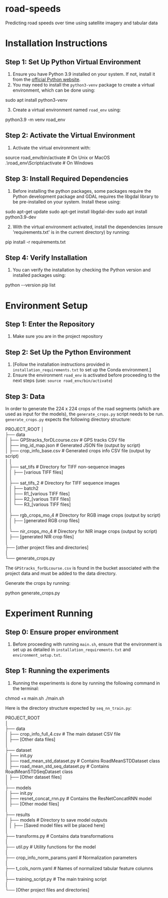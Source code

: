 # road-speeds
Predicting road speeds over time using satellite imagery and tabular data

# Installation Instructions

## Step 1: Set Up Python Virtual Environment
1. Ensure you have Python 3.9 installed on your system. If not, install it from the [official Python website](https://www.python.org/).
2. You may need to install the `python3-venv` package to create a virtual environment, which can be done using:

sudo apt install python3-venv

3. Create a virtual environment named `road_env` using:

python3.9 -m venv road_env


## Step 2: Activate the Virtual Environment
1. Activate the virtual environment with:

source road_env/bin/activate # On Unix or MacOS
.\road_env\Scripts\activate # On Windows


## Step 3: Install Required Dependencies
1. Before installing the python packages, some packages require the Python development package and GDAL requires the libgdal library to be pre-installed on your system. Install these using:

sudo apt-get update
sudo apt-get install libgdal-dev
sudo apt install python3.9-dev

2. With the virtual environment activated, install the dependencies (ensure 'requirements.txt' is in the current directory) by running:

pip install -r requirements.txt


## Step 4: Verify Installation
1. You can verify the installation by checking the Python version and installed packages using:

python --version
pip list


# Environment Setup

## Step 1: Enter the Repository
1. Make sure you are in the project repository


## Step 2: Set Up the Python Environment
1. [Follow the installation instructions provided in `installation_requirements.txt` to set up the Conda environment.]
2. Ensure the environment `road_env` is activated before proceeding to the next steps (use: `source road_env/bin/activate`)

## Step 3: Data

In order to generate the 224 x 224 crops of the road segments (which are used as input for the models), the `generate_crops.py` script needs to be run. `generate_crops.py` expects the following directory structure:

PROJECT_ROOT
│\
├── data\
│ ├── GPStracks_forDLcourse.csv # GPS tracks CSV file\
│ ├── img_id_map.json # Generated JSON file (output by script)\
│ ├── crop_info_base.csv # Generated crops info CSV file (output by script)\
│ │\
│ ├── sat_tifs # Directory for TIFF non-sequence images\
│ │ ├── [various TIFF files]\
│ │\
│ ├── sat_tifs_2 # Directory for TIFF sequence images\
│ │ ├── batch2\
│ │ ├── R1_[various TIFF files]\
│ │ ├── R2_[various TIFF files]\
│ │ └── R3_[various TIFF files]\
│ │\
│ ├── rgb_crops_mo_4 # Directory for RGB image crops (output by script)\
│ │ ├── [generated RGB crop files]\
│ │\
│ └── nir_crops_mo_4 # Directory for NIR image crops (output by script)\
│ ├── [generated NIR crop files]\
│\
├── [other project files and directories]\
│\
└── generate_crops.py


The `GPStracks_forDLcourse.csv` is found in the bucket associated with the project data and must be added to the data directory.

Generate the crops by running:

python generate_crops.py


# Experiment Running

## Step 0: Ensure proper environment
1. Before proceeding with running `main.sh`, ensure that the environment is set up as detailed in `installation_requirements.txt` and `environment_setup.txt`.

## Step 1: Running the experiments

1. Running the experiments is done by running the following command in the terminal:

chmod +x main.sh
./main.sh


Here is the directory structure expected by `seq_nn_train.py`:

PROJECT_ROOT\
│\
├── data\
│ ├── crop_info_full_4.csv # The main dataset CSV file\
│ ├── [Other data files]\
│\
├── dataset\
│ ├── init.py\
│ ├── road_mean_std_dataset.py # Contains RoadMeanSTDDataset class\
│ ├── road_mean_std_seq_dataset.py # Contains RoadMeanSTDSeqDataset class\
│ ├── [Other dataset files]\
│\
├── models\
│ ├── init.py\
│ ├── resnet_concat_rnn.py # Contains the ResNetConcatRNN model\
│ ├── [Other model files]\
│\
├── results\
│ ├── models # Directory to save model outputs\
│ │ ├── [Saved model files will be placed here]\
│\
├── transforms.py # Contains data transformations\
│\
├── util.py # Utility functions for the model\
│\
├── crop_info_norm_params.yaml # Normalization parameters\
│\
├── t_cols_norm.yaml # Names of normalized tabular feature columns\
│\
├── training_script.py # The main training script\
│\
└── [Other project files and directories]
